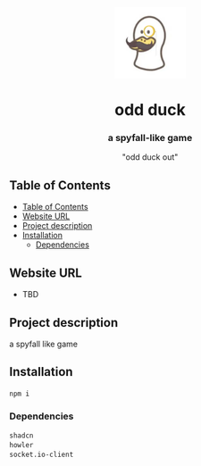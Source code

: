 <p align="center">
<img width="128px" src="./odd_duck.webp" alt="logo" style="vertical-align:middle">
<h1 align="center">odd duck</h1>
<h3 align="center">a spyfall-like game</h3>
<p align="center">"odd duck out"</p>
</p>

## Table of Contents
- [Table of Contents](#table-of-contents)
- [Website URL](#website-url)
- [Project description](#project-description)
- [Installation](#installation)
  - [Dependencies](#dependencies)


## Website URL
- TBD

## Project description
a spyfall like game


## Installation
```
npm i
```

### Dependencies
```txt
shadcn
howler
socket.io-client
```